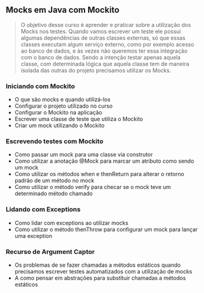 ## Mocks em Java com Mockito
> O objetivo desse curso é aprender e praticar sobre a utilização dos Mocks nos testes. Quando vamos escrever um teste ele possui algumas dependências de outras classes externas, só que essas classes executam algum serviço externo, como por exemplo acesso ao banco de dados, e às vezes não queremos ter essa integração com o banco de dados. Sendo a intenção testar apenas aquela classe, com determinada lógica que aquela classe tem de maneira isolada das outras do projeto precisamos utilizar os Mocks. 

### Iniciando com Mockito
- O que são mocks e quando utilizá-los
- Configurar o projeto utilizado no curso
- Configurar o Mockito na aplicação
- Escrever uma classe de teste que utiliza o Mockito
- Criar um mock utilizando o Mockito

### Escrevendo testes com Mockito
- Como passar um mock para uma classe via construtor
- Como utilizar a anotação @Mock para marcar um atributo como sendo um mock
- Como utilizar os métodos when e thenReturn para alterar o retorno padrão de um método no mock
- Como utilizar o método verify para checar se o mock teve um determinado método chamado

### Lidando com Exceptions
- Como lidar com exceptions ao utilizar mocks
- Como utilizar o método thenThrow para configurar um mock para lançar uma exception

### Recurso de Argument Captor
- Os problemas de se fazer chamadas a métodos estáticos quando precisamos escrever testes automatizados com a utilização de mocks
- A como pensar em abstrações para substituir chamadas a métodos estáticos

